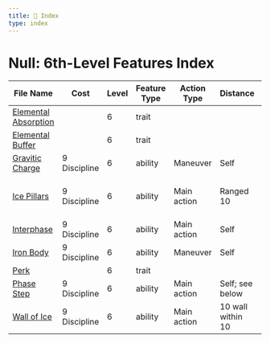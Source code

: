 ```yaml
---
title: 📑 Index
type: index
---
```


# Null: 6th-Level Features Index

| File Name                                         | Cost         | Level | Feature Type | Action Type | Distance          | Target                     |
| ------------------------------------------------- | ------------ | ----- | ------------ | ----------- | ----------------- | -------------------------- |
| [Elemental Absorption](../Elemental%20Absorption) |              | 6     | trait        |             |                   |                            |
| [Elemental Buffer](../Elemental%20Buffer)         |              | 6     | trait        |             |                   |                            |
| [Gravitic Charge](../Gravitic%20Charge)           | 9 Discipline | 6     | ability      | Maneuver    | Self              | Self                       |
| [Ice Pillars](../Ice%20Pillars)                   | 9 Discipline | 6     | ability      | Main action | Ranged 10         | Three creatures or objects |
| [Interphase](../Interphase)                       | 9 Discipline | 6     | ability      | Main action | Self              | Self                       |
| [Iron Body](../Iron%20Body)                       | 9 Discipline | 6     | ability      | Maneuver    | Self              | Self                       |
| [Perk](../Perk)                                   |              | 6     | trait        |             |                   |                            |
| [Phase Step](../Phase%20Step)                     | 9 Discipline | 6     | ability      | Main action | Self; see below   | Self                       |
| [Wall of Ice](../Wall%20of%20Ice)                 | 9 Discipline | 6     | ability      | Main action | 10 wall within 10 | Special                    |
